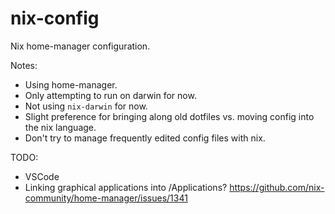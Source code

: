# nix-config
Nix home-manager configuration.

Notes:
- Using home-manager.
- Only attempting to run on darwin for now.
- Not using `nix-darwin` for now.
- Slight preference for bringing along old dotfiles vs. moving config into the nix language.
- Don't try to manage frequently edited config files with nix.

TODO:
- VSCode
- Linking graphical applications into /Applications? https://github.com/nix-community/home-manager/issues/1341
